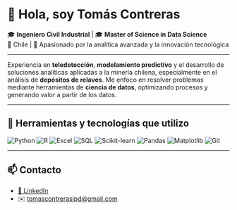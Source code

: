 # 👋 Hola, soy Tomás Contreras

🎓 **Ingeniero Civil Industrial** | 🎓 **Master of Science in Data Science**  
📍 Chile | 🧠 Apasionado por la analítica avanzada y la innovación tecnológica

---

Experiencia en **teledetección**, **modelamiento predictivo** y el desarrollo de soluciones analíticas aplicadas a la minería chilena, especialmente en el análisis de **depósitos de relaves**. Me enfoco en resolver problemas mediante herramientas de **ciencia de datos**, optimizando procesos y generando valor a partir de los datos.

---

## 🧰 Herramientas y tecnologías que utilizo

![Python](https://img.shields.io/badge/Python-3776AB?style=for-the-badge&logo=python&logoColor=white)
![R](https://img.shields.io/badge/R-276DC3?style=for-the-badge&logo=r&logoColor=white)
![Excel](https://img.shields.io/badge/Excel-217346?style=for-the-badge&logo=microsoft-excel&logoColor=white)
![SQL](https://img.shields.io/badge/SQL-003B57?style=for-the-badge&logo=sqlite&logoColor=white)
![Scikit-learn](https://img.shields.io/badge/scikit--learn-F7931E?style=for-the-badge&logo=scikitlearn&logoColor=white)
![Pandas](https://img.shields.io/badge/Pandas-150458?style=for-the-badge&logo=pandas&logoColor=white)
![Matplotlib](https://img.shields.io/badge/Matplotlib-ffffff?style=for-the-badge&logo=matplotlib&logoColor=black)
![Git](https://img.shields.io/badge/Git-F05032?style=for-the-badge&logo=git&logoColor=white)


---

## 📫 Contacto

- [💼 LinkedIn](https://www.linkedin.com/in/tom%C3%A1s-contreras-delporte)
- ✉️ tomascontrerasipd@gmail.com
